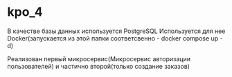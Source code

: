 # kpo_4
В качестве базы данных используется PostgreSQL
Используется для нее Docker(запускается из этой папки соответсвенно - docker compose up -d)

Реализован первый микросервис(Микросервис авторизации пользователей) и частично второй(только создание заказов)
